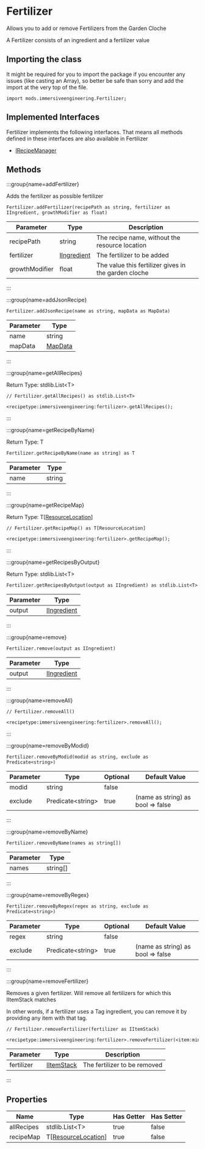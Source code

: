 # Fertilizer

Allows you to add or remove Fertilizers from the Garden Cloche

 A Fertilizer consists of an ingredient and a fertilizer value

## Importing the class

It might be required for you to import the package if you encounter any issues (like casting an Array), so better be safe than sorry and add the import at the very top of the file.
```zenscript
import mods.immersiveengineering.Fertilizer;
```


## Implemented Interfaces
Fertilizer implements the following interfaces. That means all methods defined in these interfaces are also available in Fertilizer

- [IRecipeManager](/vanilla/api/recipe/manager/IRecipeManager)

## Methods

:::group{name=addFertilizer}

Adds the fertilizer as possible fertilizer

```zenscript
Fertilizer.addFertilizer(recipePath as string, fertilizer as IIngredient, growthModifier as float)
```

| Parameter      | Type                                               | Description                                          |
| -------------- | -------------------------------------------------- | ---------------------------------------------------- |
| recipePath     | string                                             | The recipe name, without the resource location       |
| fertilizer     | [IIngredient](/vanilla/api/ingredient/IIngredient) | The fertilizer to be added                           |
| growthModifier | float                                              | The value this fertilizer gives in the garden cloche |


:::

:::group{name=addJsonRecipe}

```zenscript
Fertilizer.addJsonRecipe(name as string, mapData as MapData)
```

| Parameter | Type                                 |
| --------- | ------------------------------------ |
| name      | string                               |
| mapData   | [MapData](/vanilla/api/data/MapData) |


:::

:::group{name=getAllRecipes}

Return Type: stdlib.List&lt;T&gt;

```zenscript
// Fertilizer.getAllRecipes() as stdlib.List<T>

<recipetype:immersiveengineering:fertilizer>.getAllRecipes();
```

:::

:::group{name=getRecipeByName}

Return Type: T

```zenscript
Fertilizer.getRecipeByName(name as string) as T
```

| Parameter | Type   |
| --------- | ------ |
| name      | string |


:::

:::group{name=getRecipeMap}

Return Type: T[[ResourceLocation](/vanilla/api/resource/ResourceLocation)]

```zenscript
// Fertilizer.getRecipeMap() as T[ResourceLocation]

<recipetype:immersiveengineering:fertilizer>.getRecipeMap();
```

:::

:::group{name=getRecipesByOutput}

Return Type: stdlib.List&lt;T&gt;

```zenscript
Fertilizer.getRecipesByOutput(output as IIngredient) as stdlib.List<T>
```

| Parameter | Type                                               |
| --------- | -------------------------------------------------- |
| output    | [IIngredient](/vanilla/api/ingredient/IIngredient) |


:::

:::group{name=remove}

```zenscript
Fertilizer.remove(output as IIngredient)
```

| Parameter | Type                                               |
| --------- | -------------------------------------------------- |
| output    | [IIngredient](/vanilla/api/ingredient/IIngredient) |


:::

:::group{name=removeAll}

```zenscript
// Fertilizer.removeAll()

<recipetype:immersiveengineering:fertilizer>.removeAll();
```

:::

:::group{name=removeByModid}

```zenscript
Fertilizer.removeByModid(modid as string, exclude as Predicate<string>)
```

| Parameter | Type                                | Optional | Default Value                     |
| --------- | ----------------------------------- | -------- | --------------------------------- |
| modid     | string                              | false    |                                   |
| exclude   | Predicate&lt;string&gt; | true     | (name as string) as bool => false |


:::

:::group{name=removeByName}

```zenscript
Fertilizer.removeByName(names as string[])
```

| Parameter | Type     |
| --------- | -------- |
| names     | string[] |


:::

:::group{name=removeByRegex}

```zenscript
Fertilizer.removeByRegex(regex as string, exclude as Predicate<string>)
```

| Parameter | Type                                | Optional | Default Value                     |
| --------- | ----------------------------------- | -------- | --------------------------------- |
| regex     | string                              | false    |                                   |
| exclude   | Predicate&lt;string&gt; | true     | (name as string) as bool => false |


:::

:::group{name=removeFertilizer}

Removes a given fertilizer. Will remove all fertilizers for which this IItemStack matches

 In other words, if a fertilizer uses a Tag ingredient, you can remove it by providing any item with that tag.

```zenscript
// Fertilizer.removeFertilizer(fertilizer as IItemStack)

<recipetype:immersiveengineering:fertilizer>.removeFertilizer(<item:minecraft:bone_meal>);
```

| Parameter  | Type                                       | Description                  |
| ---------- | ------------------------------------------ | ---------------------------- |
| fertilizer | [IItemStack](/vanilla/api/item/IItemStack) | The fertilizer to be removed |


:::


## Properties

| Name       | Type                                                          | Has Getter | Has Setter |
| ---------- | ------------------------------------------------------------- | ---------- | ---------- |
| allRecipes | stdlib.List&lt;T&gt;                              | true       | false      |
| recipeMap  | T[[ResourceLocation](/vanilla/api/resource/ResourceLocation)] | true       | false      |

